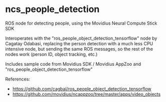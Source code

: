 # ncs_people_detection

ROS node for detecting people, using the Movidius Neural Compute Stick SDK

Interoperates with the "ros_people_object_detection_tensorflow" node by Cagatay Odabasi,
replacing the person detection with a much less CPU intensive node, but sending the same
ROS messages, so the rest of the nodes work (person ID, object tracking, etc.)

Includes sample code from Movidius SDK / Movidius AppZoo and "ros_people_object_detection_tensorflow"

References:
- https://github.com/cagbal/ros_people_object_detection_tensorflow
- https://github.com/movidius/ncappzoo/tree/master/apps/video_objects

